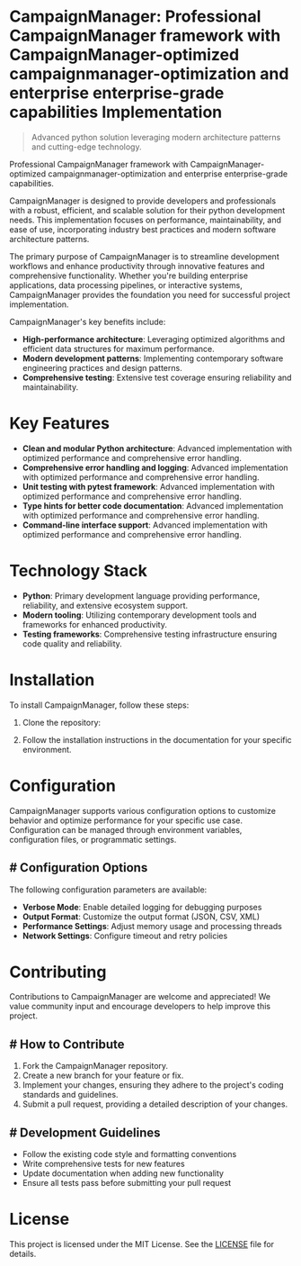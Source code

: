 <!-- fallback_CampaignManager_20250810080428_67867 -->

# CampaignManager: Professional CampaignManager framework with CampaignManager-optimized campaignmanager-optimization and enterprise enterprise-grade capabilities Implementation
> Advanced python solution leveraging modern architecture patterns and cutting-edge technology.

Professional CampaignManager framework with CampaignManager-optimized campaignmanager-optimization and enterprise enterprise-grade capabilities.

CampaignManager is designed to provide developers and professionals with a robust, efficient, and scalable solution for their python development needs. This implementation focuses on performance, maintainability, and ease of use, incorporating industry best practices and modern software architecture patterns.

The primary purpose of CampaignManager is to streamline development workflows and enhance productivity through innovative features and comprehensive functionality. Whether you're building enterprise applications, data processing pipelines, or interactive systems, CampaignManager provides the foundation you need for successful project implementation.

CampaignManager's key benefits include:

* **High-performance architecture**: Leveraging optimized algorithms and efficient data structures for maximum performance.
* **Modern development patterns**: Implementing contemporary software engineering practices and design patterns.
* **Comprehensive testing**: Extensive test coverage ensuring reliability and maintainability.

# Key Features

* **Clean and modular Python architecture**: Advanced implementation with optimized performance and comprehensive error handling.
* **Comprehensive error handling and logging**: Advanced implementation with optimized performance and comprehensive error handling.
* **Unit testing with pytest framework**: Advanced implementation with optimized performance and comprehensive error handling.
* **Type hints for better code documentation**: Advanced implementation with optimized performance and comprehensive error handling.
* **Command-line interface support**: Advanced implementation with optimized performance and comprehensive error handling.

# Technology Stack

* **Python**: Primary development language providing performance, reliability, and extensive ecosystem support.
* **Modern tooling**: Utilizing contemporary development tools and frameworks for enhanced productivity.
* **Testing frameworks**: Comprehensive testing infrastructure ensuring code quality and reliability.

# Installation

To install CampaignManager, follow these steps:

1. Clone the repository:


2. Follow the installation instructions in the documentation for your specific environment.

# Configuration

CampaignManager supports various configuration options to customize behavior and optimize performance for your specific use case. Configuration can be managed through environment variables, configuration files, or programmatic settings.

## # Configuration Options

The following configuration parameters are available:

* **Verbose Mode**: Enable detailed logging for debugging purposes
* **Output Format**: Customize the output format (JSON, CSV, XML)
* **Performance Settings**: Adjust memory usage and processing threads
* **Network Settings**: Configure timeout and retry policies

# Contributing

Contributions to CampaignManager are welcome and appreciated! We value community input and encourage developers to help improve this project.

## # How to Contribute

1. Fork the CampaignManager repository.
2. Create a new branch for your feature or fix.
3. Implement your changes, ensuring they adhere to the project's coding standards and guidelines.
4. Submit a pull request, providing a detailed description of your changes.

## # Development Guidelines

* Follow the existing code style and formatting conventions
* Write comprehensive tests for new features
* Update documentation when adding new functionality
* Ensure all tests pass before submitting your pull request

# License

This project is licensed under the MIT License. See the [LICENSE](https://github.com/laurindoisaac/CampaignManager/blob/main/LICENSE) file for details.
